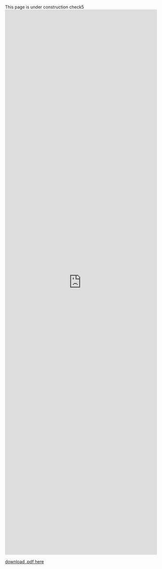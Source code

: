 This page is under construction check5
<embed src="https://kristopherkyle.github.io//professional-webpage/docs/Kristopher%20Kyle%20CV%202021-06-03_CAS_LING.pdf" width="100%" height="1800px" type="application/pdf" />
































[download .pdf here](https://github.com/kristopherkyle/professional-webpage/raw/main/docs/Kristopher%20Kyle%20CV%202021-06-03_CAS_LING.pdf)
